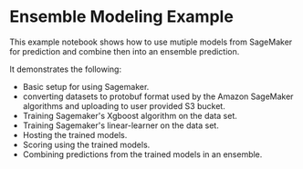 # Ensemble Modeling Example

This example notebook shows how to use mutiple models from SageMaker for prediction and combine then into an ensemble prediction.

It demonstrates the following:
* Basic setup for using Sagemaker.
* converting datasets to protobuf format used by the Amazon SageMaker algorithms and uploading to user provided S3 bucket. 
* Training Sagemaker's Xgboost algorithm on the data set.
* Training Sagemaker's linear-learner on the data set.
* Hosting the trained models.
* Scoring using the trained models.
* Combining predictions from the trained models in an ensemble.